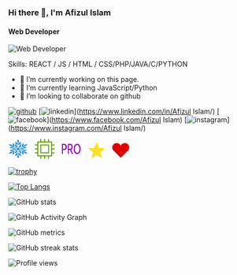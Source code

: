 ### Hi there 👋, I'm Afizul Islam
#### Web Developer
![Web Developer](https://scontent.fdac19-1.fna.fbcdn.net/v/t39.30808-6/309556635_2257962731030443_2778159162785648402_n.jpg?_nc_cat=106&ccb=1-7&_nc_sid=09cbfe&_nc_eui2=AeF2RheGSWmr60Jxim2C901uy7r7Fmw5_ODLuvsWbDn84IEwSRHbA4so56f6i_7EhzUGBn6nNybUNyVRBsK91hfa&_nc_ohc=_qjDQuIKjicAX9IHPaA&_nc_ht=scontent.fdac19-1.fna&oh=00_AfA_cZeASB8z0139GWhqJ9dna5hCuCDh7OXPG190wadtNQ&oe=636A74B0)


Skills: REACT / JS / HTML / CSS/PHP/JAVA/C/PYTHON

- 🔭 I’m currently working on this page. 
- 🌱 I’m currently learning JavaScript/Python 
- 👯 I’m looking to collaborate on github 


[<img src='https://cdn.jsdelivr.net/npm/simple-icons@3.0.1/icons/github.svg' alt='github' height='40'>](https://github.com/Afizul2459)  [<img src='https://cdn.jsdelivr.net/npm/simple-icons@3.0.1/icons/linkedin.svg' alt='linkedin' height='40'>](https://www.linkedin.com/in/Afizul Islam/)  [<img src='https://cdn.jsdelivr.net/npm/simple-icons@3.0.1/icons/facebook.svg' alt='facebook' height='40'>](https://www.facebook.com/Afizul Islam)  [<img src='https://cdn.jsdelivr.net/npm/simple-icons@3.0.1/icons/instagram.svg' alt='instagram' height='40'>](https://www.instagram.com/Afizul Islam/)  

<a href='https://archiveprogram.github.com/'><img src='https://raw.githubusercontent.com/acervenky/animated-github-badges/master/assets/acbadge.gif' width='40' height='40'></a> <a href='https://docs.github.com/en/developers'><img src='https://raw.githubusercontent.com/acervenky/animated-github-badges/master/assets/devbadge.gif' width='40' height='40'></a> <a href='https://github.com/pricing'><img src='https://raw.githubusercontent.com/acervenky/animated-github-badges/master/assets/pro.gif' width='40' height='40'></a> <a href='https://stars.github.com/'><img src='https://raw.githubusercontent.com/acervenky/animated-github-badges/master/assets/starbadge.gif' width='35' height='35'></a> <a href='https://docs.github.com/en/github/supporting-the-open-source-community-with-github-sponsors'><img src='https://raw.githubusercontent.com/acervenky/animated-github-badges/master/assets/sponsorbadge.gif' width='35' height='35'></a> 

[![trophy](https://github-profile-trophy.vercel.app/?username=Afizul2459)](https://github.com/ryo-ma/github-profile-trophy)

[![Top Langs](https://github-readme-stats.vercel.app/api/top-langs/?username=Afizul2459)](https://github.com/anuraghazra/github-readme-stats)

![GitHub stats](https://github-readme-stats.vercel.app/api?username=Afizul2459&show_icons=true&count_private=true)  

![GitHub Activity Graph](https://activity-graph.herokuapp.com/graph?username=Afizul2459)  

![GitHub metrics](https://metrics.lecoq.io/Afizul2459)  

![GitHub streak stats](https://github-readme-streak-stats.herokuapp.com/?user=Afizul2459)  

![Profile views](https://gpvc.arturio.dev/Afizul2459)    
